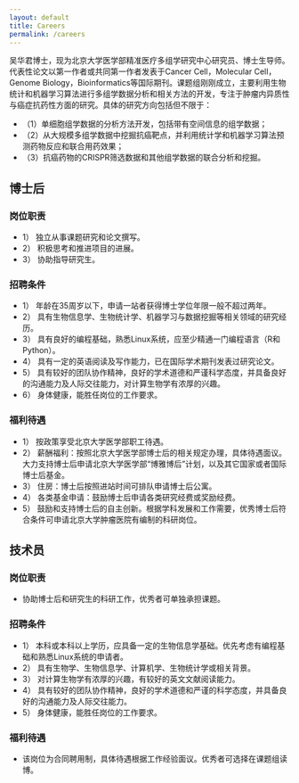 ```yaml
---
layout: default
title: Careers
permalink: /careers
---
```


吴华君博士，现为北京大学医学部精准医疗多组学研究中心研究员、博士生导师。代表性论文以第一作者或共同第一作者发表于Cancer Cell，Molecular Cell，Genome Biology，Bioinformatics等国际期刊。课题组刚刚成立，主要利用生物统计和机器学习算法进行多组学数据分析和相关方法的开发，专注于肿瘤内异质性与癌症抗药性方面的研究。具体的研究方向包括但不限于：
- （1）单细胞组学数据的分析方法开发，包括带有空间信息的组学数据；
- （2）从大规模多组学数据中挖掘抗癌靶点，并利用统计学和机器学习算法预测药物反应和联合用药效果；
- （3）抗癌药物的CRISPR筛选数据和其他组学数据的联合分析和挖掘。





## 博士后

### 岗位职责
- 1） 独立从事课题研究和论文撰写。
- 2） 积极思考和推进项目的进展。
- 3） 协助指导研究生。
 
### 招聘条件
- 1） 年龄在35周岁以下，申请一站者获得博士学位年限一般不超过两年。
- 2） 具有生物信息学、生物统计学、机器学习与数据挖掘等相关领域的研究经历。
- 3） 具有良好的编程基础，熟悉Linux系统，应至少精通一门编程语言（R和Python）。
- 4） 具有一定的英语阅读及写作能力，已在国际学术期刊发表过研究论文。
- 5） 具有较好的团队协作精神，良好的学术道德和严谨科学态度，并具备良好的沟通能力及人际交往能力，对计算生物学有浓厚的兴趣。
- 6） 身体健康，能胜任岗位的工作要求。
 
### 福利待遇
- 1） 按政策享受北京大学医学部职工待遇。
- 2） 薪酬福利：按照北京大学医学部博士后的相关规定办理，具体待遇面议。大力支持博士后申请北京大学医学部“博雅博后”计划，以及其它国家或者国际博士后基金。
- 3） 住房：博士后按照进站时间可排队申请博士后公寓。
- 4） 各类基金申请：鼓励博士后申请各类研究经费或奖励经费。 
- 5） 鼓励和支持博士后的自主创新。根据学科发展和工作需要，优秀博士后符合条件可申请北京大学肿瘤医院有编制的科研岗位。

## 技术员



### 岗位职责
- 协助博士后和研究生的科研工作，优秀者可单独承担课题。

### 招聘条件
- 1） 本科或本科以上学历，应具备一定的生物信息学基础。优先考虑有编程基础和熟悉Linux系统的申请者。
- 2） 具有生物学、生物信息学、计算机学、生物统计学或相关背景。
- 3） 对计算生物学有浓厚的兴趣，有较好的英文文献阅读能力。
- 4） 具有较好的团队协作精神，良好的学术道德和严谨的科学态度，并具备良好的沟通能力及人际交往能力。
- 5） 身体健康，能胜任岗位的工作要求。
 
### 福利待遇
- 该岗位为合同聘用制，具体待遇根据工作经验面议。优秀者可选择在课题组读博。





